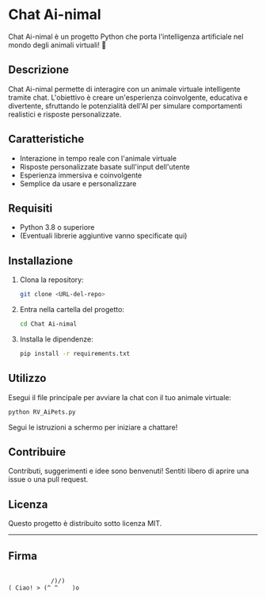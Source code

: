 # Chat Ai-nimal

Chat Ai-nimal è un progetto Python che porta l'intelligenza artificiale nel mondo degli animali virtuali! 🐾

## Descrizione
Chat Ai-nimal permette di interagire con un animale virtuale intelligente tramite chat. L'obiettivo è creare un'esperienza coinvolgente, educativa e divertente, sfruttando le potenzialità dell'AI per simulare comportamenti realistici e risposte personalizzate.

## Caratteristiche
- Interazione in tempo reale con l'animale virtuale
- Risposte personalizzate basate sull'input dell'utente
- Esperienza immersiva e coinvolgente
- Semplice da usare e personalizzare

## Requisiti
- Python 3.8 o superiore
- (Eventuali librerie aggiuntive vanno specificate qui)

## Installazione
1. Clona la repository:
   ```bash
   git clone <URL-del-repo>
   ```
2. Entra nella cartella del progetto:
   ```bash
   cd Chat Ai-nimal
   ```
3. Installa le dipendenze:
   ```bash
   pip install -r requirements.txt
   ```

## Utilizzo
Esegui il file principale per avviare la chat con il tuo animale virtuale:
```bash
python RV_AiPets.py
```

Segui le istruzioni a schermo per iniziare a chattare!

## Contribuire
Contributi, suggerimenti e idee sono benvenuti! Sentiti libero di aprire una issue o una pull request.

## Licenza
Questo progetto è distribuito sotto licenza MIT.

---

## Firma
```

            /)/)
( Ciao! > (^ ^    )o

```

